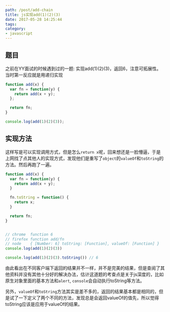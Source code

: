 ```yaml
---
path: /post/add-chain
title: js实现add(1)(2)(3)
date: 2017-05-28 14:25:44
tags:
category:
- javascript
---
```


## 题目

之前在YY面试的时候遇到过的一题: 实现add(1)(2)(3)，返回6，注意可拓展性。
当时第一反应就是用递归实现

```javascript
function add(x) {
  var fn = function(y) {
    return add(x + y);
  };

  return fn;
}

console.log(add(1)(2)(3));
```

<!-- more -->

## 实现方法

这样写是可以实现调用方式，但是怎么`return x`呢，回来想还是一脸懵逼，于是上网找了点其他人的实现方式，发现他们是重写了`object`的`valueOf`和`toString`的方法。然后再跑了一遍。

```javascript
function add(x) {
  var fn = function(y) {
    return add(x + y);
  }

  fn.toString = function() {
    return x;
  }

  return fn;
}


// chrome  function 6
// firefox function add/fn
// node    { [Number: 6] toString: [Function], valueOf: [Function] }
console.log(add(1)(2)(3))

console.log(add(1)(2)(3).toString()) // 6
```

由此看出在不同客户端下返回的结果并不一样，并不是完美的结果，但是查阅了其他资料并没有其他十分好的解决办法，估计这道题的考查点是关于js深度的，比如原生对象里面的基本方法和`alert`, `console`会自动执行toString等方法。

另外，`valueOf`和`toString`方法其实是差不多的，返回的结果基本都是相同的，但是试了一下定义了两个不同的方法，发现总是会返回valueOf的值先，所以觉得toString应该是应用于valueOf的结果。
